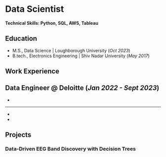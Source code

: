 # Data Scientist

#### Technical Skills: Python, SQL, AWS, Tableau

## Education						       		
- M.S., Data Science	| Loughborough University	(_Oct 2023_)        		
- B.tech., Electronics Engineering | Shiv Nadar University (_May 2017_)

## Work Experience
**Data Engineer @ Deloitte (_Jan 2022 - Sept 2023_)**
- 
- 

** **
- 
- 

## Projects
### Data-Driven EEG Band Discovery with Decision Trees
